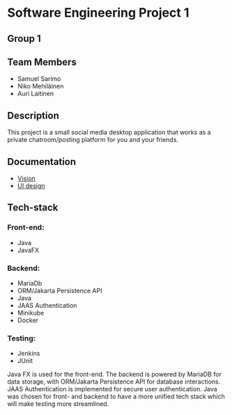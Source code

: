 # Software Engineering Project 1
## Group 1
## Team Members
* Samuel Sarimo
* Niko Mehiläinen
* Auri Laitinen
## Description
This project is a small social media desktop application that works as a private chatroom/posting platform for you and your friends.
## Documentation
* [Vision](https://github.com/samuelms123/OTP-1/blob/main/documents/vision.md)
* [UI design](https://github.com/samuelms123/OTP-1/tree/main/documents/FigmaUI)
## Tech-stack
### Front-end:
* Java
* JavaFX
### Backend:
* MariaDb
* ORM/Jakarta Persistence API
* Java
* JAAS Authentication
* Minikube
* Docker
### Testing:
* Jenkins
* JUnit

Java FX is used for the front-end. The backend is powered by MariaDB for data storage, with ORM/Jakarta Persistence API for database interactions. JAAS Authentication is implemented for secure user authentication. Java was chosen for front- and backend to have a more unified tech stack which will make testing more streamlined. 
